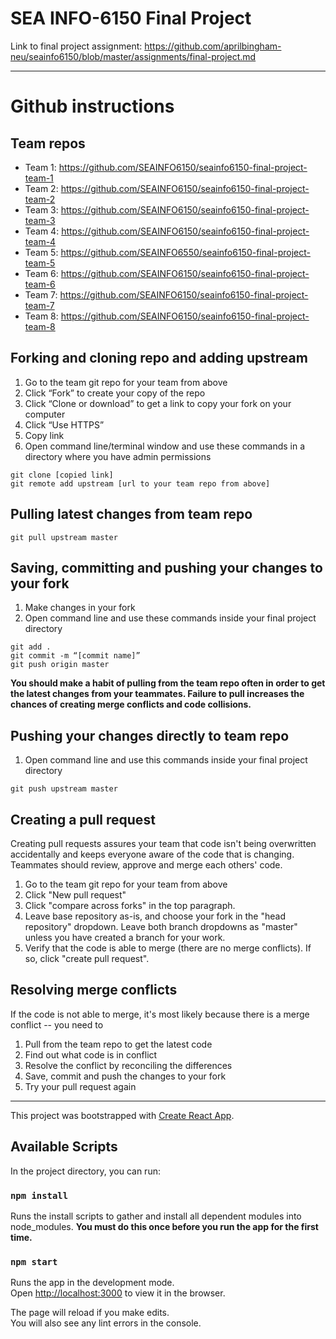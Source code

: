 # SEA INFO-6150 Final Project

Link to final project assignment: https://github.com/aprilbingham-neu/seainfo6150/blob/master/assignments/final-project.md

<hr>

# Github instructions

## Team repos
* Team 1: https://github.com/SEAINFO6150/seainfo6150-final-project-team-1
* Team 2: https://github.com/SEAINFO6150/seainfo6150-final-project-team-2
* Team 3: https://github.com/SEAINFO6150/seainfo6150-final-project-team-3
* Team 4: https://github.com/SEAINFO6150/seainfo6150-final-project-team-4
* Team 5: https://github.com/SEAINFO6550/seainfo6150-final-project-team-5
* Team 6: https://github.com/SEAINFO6150/seainfo6150-final-project-team-6
* Team 7: https://github.com/SEAINFO6150/seainfo6150-final-project-team-7
* Team 8: https://github.com/SEAINFO6150/seainfo6150-final-project-team-8

## Forking and cloning repo and adding upstream
1. Go to the team git repo for your team from above
2. Click “Fork” to create your copy of the repo
3. Click “Clone or download” to get a link to copy your fork on your computer
4. Click “Use HTTPS”
5. Copy link
6. Open command line/terminal window and use these commands in a directory where you have admin permissions
```
git clone [copied link]
git remote add upstream [url to your team repo from above]
```

## Pulling latest changes from team repo
```
git pull upstream master
```

## Saving, committing and pushing your changes to your fork
1. Make changes in your fork
2. Open command line and use these commands inside your final project directory
```
git add .
git commit -m “[commit name]”
git push origin master
```
**You should make a habit of pulling from the team repo often in order to get the latest changes from your teammates. Failure to pull increases the chances of creating merge conflicts and code collisions.**

## Pushing your changes directly to team repo
1. Open command line and use this commands inside your final project directory
```
git push upstream master
```

## Creating a pull request
Creating pull requests assures your team that code isn't being overwritten accidentally and keeps everyone aware of the code that is changing. Teammates should review, approve and merge each others' code.
1. Go to the team git repo for your team from above
2. Click "New pull request"
3. Click "compare across forks" in the top paragraph.
4. Leave base repository as-is, and choose your fork in the "head repository" dropdown. Leave both branch dropdowns as "master" unless you have created a branch for your work. 
5. Verify that the code is able to merge (there are no merge conflicts). If so, click "create pull request". 

## Resolving merge conflicts
If the code is not able to merge, it's most likely because there is a merge conflict -- you need to
1. Pull from the team repo to get the latest code 
2. Find out what code is in conflict
3. Resolve the conflict by reconciling the differences
4. Save, commit and push the changes to your fork
5. Try your pull request again
<hr>

This project was bootstrapped with [Create React App](https://github.com/facebook/create-react-app).

## Available Scripts

In the project directory, you can run:

### `npm install`
Runs the install scripts to gather and install all dependent modules into node_modules. **You must do this once before you run the app for the first time.**

### `npm start`

Runs the app in the development mode.<br>
Open [http://localhost:3000](http://localhost:3000) to view it in the browser.

The page will reload if you make edits.<br>
You will also see any lint errors in the console.
